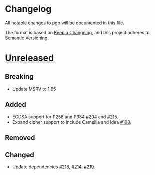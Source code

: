 # Changelog

All notable changes to pgp will be documented in this file.

The format is based on [Keep a Changelog](https://keepachangelog.com/en/1.0.0/),
and this project adheres to [Semantic Versioning](https://semver.org/spec/v2.0.0.html).

# [Unreleased]

## Breaking

- Update MSRV to 1.65

## Added

- ECDSA support for P256 and P384 [#204](https://github.com/rpgp/rpgp/pull/204) and [#215](https://github.com/rpgp/rpgp/pull/215).
- Expand cipher support to include Camellia and Idea [#198](https://github.com/rpgp/rpgp/pull/198).

## Removed

## Changed

- Update dependencies [#218](https://github.com/rpgp/rpgp/pull/218), [#214](https://github.com/rpgp/rpgp/pull/214), [#219](https://github.com/rpgp/rpgp/pull/219).


[Unreleased]: https://github.com/rpgp/rpgp/compare/v0.9.0...HEAD
